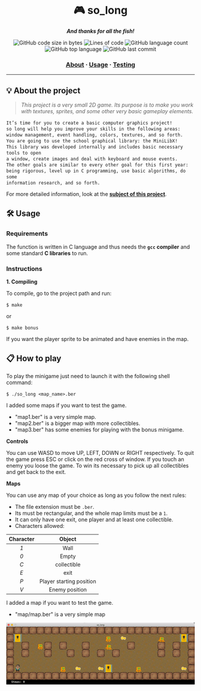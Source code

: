 <h1 align="center">
	🎮 so_long
</h1>

<p align="center">
	<b><i>And thanks for all the fish!</i></b><br>
</p>

<p align="center">
	<img alt="GitHub code size in bytes" src="https://img.shields.io/github/languages/code-size/brook5407/42KL-So_long">
	<img alt="Lines of code" src="https://img.shields.io/tokei/lines/github/brook5407/42KL-So_long">
	<img alt="GitHub language count" src="https://img.shields.io/github/languages/count/brook5407/42KL-So_long">
	<img alt="GitHub top language" src="https://img.shields.io/github/languages/top/brook5407/42KL-So_long">
	<img alt="GitHub last commit" src="https://img.shields.io/github/last-commit/brook5407/42KL-So_long">
</p>

<h3 align="center">
	<a href="#%EF%B8%8F-about">About</a>
	<span> · </span>
	<a href="#%EF%B8%8F-usage">Usage</a>
	<span> · </span>
	<a href="#-testing">Testing</a>
</h3>

---

## 💡 About the project

> _This project is a very small 2D game.
Its purpose is to make you work with textures, sprites, and some other very basic gameplay elements._

	It’s time for you to create a basic computer graphics project!
	so long will help you improve your skills in the following areas:
	window management, event handling, colors, textures, and so forth.
	You are going to use the school graphical library: the MiniLibX!
	This library was developed internally and includes basic necessary tools to open
	a window, create images and deal with keyboard and mouse events.
	The other goals are similar to every other goal for this first year:
	being rigorous, level up in C programming, use basic algorithms, do some
	information research, and so forth. 

For more detailed information, look at the [**subject of this project**](https://github.com/Surfi89/42cursus/tree/main/Subject%20PDFs).


## 🛠️ Usage

### Requirements

The function is written in C language and thus needs the **`gcc` compiler** and some standard **C libraries** to run.

### Instructions

**1. Compiling**

To compile, go to the project path and run:

```shell
$ make
```

or

```shell
$ make bonus
```

If you want the player sprite to be animated and have enemies in the map.

## 📋 How to play

To play the minigame just need to launch it with the following shell command:

```shell
$ ./so_long <map_name>.ber
```

I added some maps if you want to test the game.
- "map1.ber" is a very simple map.
- "map2.ber" is a bigger map with more collectibles.
- "map3.ber" has some enemies for playing with the bonus minigame.

**Controls**

You can use WASD to move UP, LEFT, DOWN or RIGHT respectively.
To quit the game press ESC or click on the red cross of window.
If you touch an enemy you loose the game.
To win its necessary to pick up all collectibles and get back to the exit.

**Maps**

You can use any map of your choice as long as you follow the next rules:

* The file extension must be `.ber`.
* Its must be rectangular, and the whole map limits must be a `1`.
* It can only have one exit, one player and at least one collectible.
* Characters allowed:

|  Character  |          Object          |
|:-----------:|:------------------------:|
|     *1*     | Wall                 |
|     *0*     | Empty                    |
|     *C*     | collectible              |
|     *E*     | exit                     |
|     *P*     | Player starting position |
|     *V*     | Enemy position           |


I added a map if you want to test the game.
- "map/map.ber" is a very simple map


![so_long_42](./so_long.gif)
